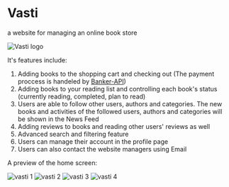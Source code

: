 # Vasti

a website for managing an online book store

![Vasti logo](https://user-images.githubusercontent.com/43892355/160607893-80ac4532-6a58-49c0-867f-e2d8fbf9a431.png)

It's features include:
1. Adding books to the shopping cart and checking out (The payment proccess is handeled by [Banker-API](https://github.com/Milad9A/Banker-API))
2. Adding books to your reading list and controlling each book's status (currently reading, completed, plan to read)
3. Users are able to follow other users, authors and categories. The new books and activities of the followed users, authors and categories will be shown in the News Feed
4. Adding reviews to books and reading other users' reviews as well
5. Advanced search and filtering feature
6. Users can manage their account in the profile page
7. Users can also contact the website managers using Email



A preview of the home screen:

![vasti 1](https://user-images.githubusercontent.com/43892355/160608584-7ef30875-30db-4594-91de-3234078212ef.png)
![vasti 2](https://user-images.githubusercontent.com/43892355/160608590-87b508a6-3372-4de7-9258-e8568b933f88.png)
![vasti 3](https://user-images.githubusercontent.com/43892355/160608602-607d4109-5533-4a07-8e55-92e410c5a225.png)
![vasti 4](https://user-images.githubusercontent.com/43892355/160608606-f3e7a34b-b9d2-4104-bfef-49a5469ad037.png)
